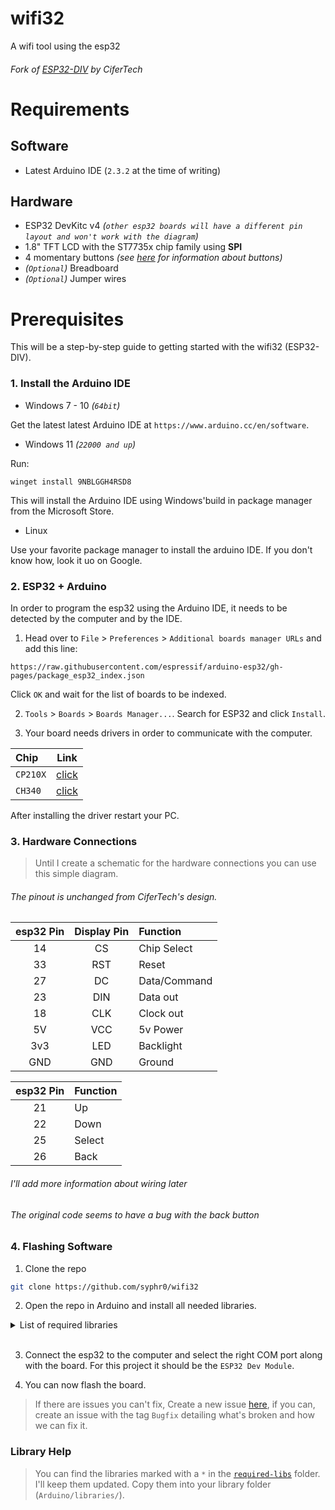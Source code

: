 
# wifi32

A wifi tool using the esp32

###### Fork of [ESP32-DIV](https://github.com/cifertech/ESP32-DIV) by CiferTech

# Requirements

## Software

- Latest Arduino IDE (`2.3.2` at the time of writing)

## Hardware

- ESP32 DevKitc v4 _(`other esp32 boards will have a different pin layout and won't work with the diagram`)_
- 1.8" TFT LCD with the ST7735x chip family using **SPI**
- 4 momentary buttons _(see [here](https://learn.sparkfun.com/tutorials/button-and-switch-basics/all) for information about buttons)_
- _(`Optional`)_ Breadboard
- _(`Optional`)_ Jumper wires

# Prerequisites

This will be a step-by-step guide to getting started with the wifi32 (ESP32-DIV).
<!-- In order to use the esp32 with the arduino IDE, a few steps must be done first. -->

### 1. Install the Arduino IDE
- Windows 7 - 10 _(`64bit`)_

Get the latest latest Arduino IDE at `https://www.arduino.cc/en/software`.

- Windows 11 _(`22000 and up`)_

Run:

```pwsh
winget install 9NBLGGH4RSD8
```
This will install the Arduino IDE using Windows'build in package manager from the Microsoft Store.

- Linux

Use your favorite package manager to install the arduino IDE.
If you don't know how, look it uo on Google.

### 2. ESP32 + Arduino

In order to program the esp32 using the Arduino IDE, it needs to be detected by the computer and by the IDE.

1. Head over to `File` >  `Preferences` > `Additional boards manager URLs` and add this line:

```
https://raw.githubusercontent.com/espressif/arduino-esp32/gh-pages/package_esp32_index.json
```

Click `OK` and wait for the list of boards to be indexed.

2. `Tools` > `Boards` > `Boards Manager...`. Search for ESP32 and click `Install`.

3. Your board needs drivers in order to communicate with the computer.

|Chip|Link|
|:-|-|
|`CP210X`|[click](https://www.silabs.com/developers/usb-to-uart-bridge-vcp-drivers?tab=downloads)|
|`CH340`|[click](https://learn.sparkfun.com/tutorials/how-to-install-ch340-drivers/all)|

After installing the driver restart your PC.

### 3. Hardware Connections

> Until I create a schematic for the hardware connections you can use this simple diagram.

###### The pinout is unchanged from CiferTech's design.
|esp32 Pin|Display Pin|Function|
|:-:|:-:|:-|
|14|CS|Chip Select|
|33|RST|Reset|
|27|DC|Data/Command|
|23|DIN|Data out|
|18|CLK|Clock out|
|5V|VCC|5v Power|
|3v3|LED|Backlight|
|GND|GND|Ground|

|esp32 Pin|Function|
|:-:|:-|
|21|Up|
|22|Down|
|25|Select|
|26|Back|

###### I'll add more information about wiring later
###### The original code seems to have a bug with the back button

### 4. Flashing Software

1. Clone the repo
```sh
git clone https://github.com/syphr0/wifi32
```

2. Open the repo in Arduino and install all needed libraries.

<details><summary>List of required libraries</summary>
    <ul>
        <li>Adafruit_GFX</li>
        <li>Adafruit_ST7735</li>
        <li>Adafruit_NeoPixel</li>
        <li>FS<a href="#library-help">*</a></li>
        <li>SD<a href="#library-help">*</a></li>
        <li>SPI.h</li>
        <!-- <li></li> -->
    </ul>
</details>

<br>

3. Connect the esp32 to the computer and select the right COM port along with the board. For this project it should be the `ESP32 Dev Module`.

4. You can now flash the board. 

> If there are issues you can't fix, Create a new issue [here](https://github.com/syphr0/wifi32/issues/new/choose), if you can, create an issue with the tag `Bugfix` detailing what's broken and how we can fix it.

### Library Help
> You can find the libraries marked with a `*` in the [`required-libs`]() folder. I'll keep them updated. Copy them into your library folder (`Arduino/libraries/`).



